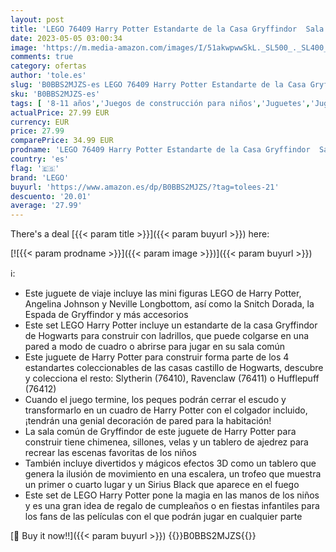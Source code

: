 ```yaml
---
layout: post
title: 'LEGO 76409 Harry Potter Estandarte de la Casa Gryffindor  Sala Común del Castillo de Hogwarts o Cuadro de Pared  Juguete de Viaje  Set Coleccionable'
date: 2023-05-05 03:00:34
image: 'https://m.media-amazon.com/images/I/51akwpwwSkL._SL500_._SL400_.jpg'
comments: true
category: ofertas
author: 'tole.es'
slug: 'B0BBS2MJZS-es LEGO 76409 Harry Potter Estandarte de la Casa Gryffindor...'
sku: 'B0BBS2MJZS-es'
tags: [ '8-11 años','Juegos de construcción para niños','Juguetes','Juguetes y juegos','Niñas 8-11 años','Niños 8-11 años','Self Service','Sets de construcción','Special Features Stores','lego','🇪🇸', ]
actualPrice: 27.99 EUR
currency: EUR
price: 27.99
comparePrice: 34.99 EUR
prodname: 'LEGO 76409 Harry Potter Estandarte de la Casa Gryffindor  Sala Común del Castillo de Hogwarts o Cuadro de Pared  Juguete de Viaje  Set Coleccionable'
country: 'es'
flag: '🇪🇸'
brand: 'LEGO'
buyurl: 'https://www.amazon.es/dp/B0BBS2MJZS/?tag=tolees-21'
descuento: '20.01'
average: '27.99'
---
```


There's a deal [{{< param title >}}]({{< param buyurl >}})  here:

[![{{< param prodname >}}]({{< param image >}})]({{< param buyurl >}})

ℹ️:

- Este juguete de viaje incluye las mini figuras LEGO de Harry Potter, Angelina Johnson y Neville Longbottom, así como la Snitch Dorada, la Espada de Gryffindor y más accesorios
- Este set LEGO Harry Potter incluye un estandarte de la casa Gryffindor de Hogwarts para construir con ladrillos, que puede colgarse en una pared a modo de cuadro o abrirse para jugar en su sala común
- Este juguete de Harry Potter para construir forma parte de los 4 estandartes coleccionables de las casas castillo de Hogwarts, descubre y colecciona el resto: Slytherin (76410), Ravenclaw (76411) o Hufflepuff (76412)
- Cuando el juego termine, los peques podrán cerrar el escudo y transformarlo en un cuadro de Harry Potter con el colgador incluido, ¡tendrán una genial decoración de pared para la habitación!
- La sala común de Gryffindor de este juguete de Harry Potter para construir tiene chimenea, sillones, velas y un tablero de ajedrez para recrear las escenas favoritas de los niños
- También incluye divertidos y mágicos efectos 3D como un tablero que genera la ilusión de movimiento en una escalera, un trofeo que muestra un primer o cuarto lugar y un Sirius Black que aparece en el fuego
- Este set de LEGO Harry Potter pone la magia en las manos de los niños y es una gran idea de regalo de cumpleaños o en fiestas infantiles para los fans de las películas con el que podrán jugar en cualquier parte

[🛒 Buy it now!!]({{< param buyurl >}})
{{<world>}}B0BBS2MJZS{{</world>}}
